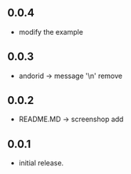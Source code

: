 ## 0.0.4

* modify the example

## 0.0.3

* andorid -> message '\n' remove

## 0.0.2

* README.MD -> screenshop add
 
## 0.0.1

* initial release.
